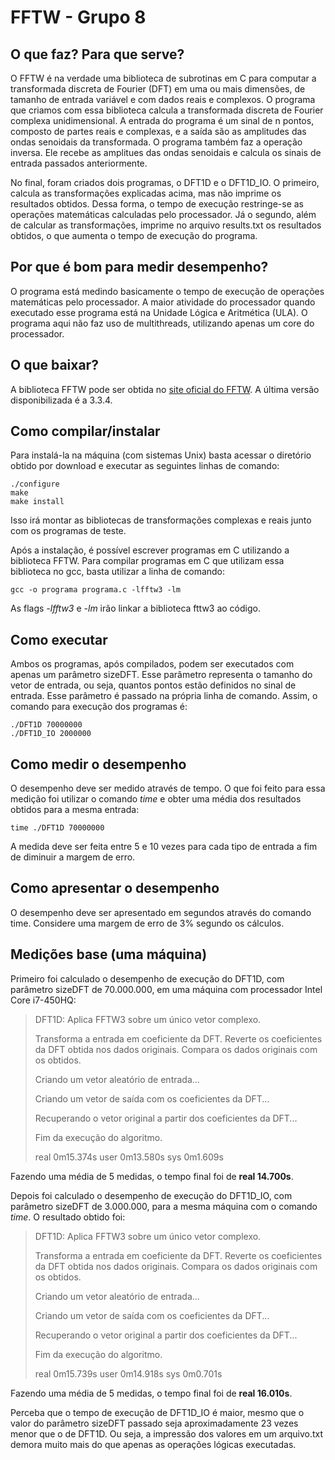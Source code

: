 # FFTW - Grupo 8

## O que faz? Para que serve?
O FFTW é na verdade uma biblioteca de subrotinas em C para computar a transformada discreta de Fourier (DFT) em uma ou mais dimensões, de tamanho de entrada variável e com dados reais e complexos. O programa que criamos com essa biblioteca calcula a transformada discreta de Fourier complexa unidimensional. A entrada do programa é um sinal de n pontos, composto de partes reais e complexas, e a saída são as amplitudes das ondas senoidais da transformada. O programa também faz a operação inversa. Ele recebe as amplitues das ondas senoidais e calcula os sinais de entrada passados anteriormente.

No final, foram criados dois programas, o DFT1D e o DFT1D_IO. O primeiro, calcula as transformações explicadas acima, mas não imprime os resultados obtidos. Dessa forma, o tempo de execução restringe-se as operações matemáticas calculadas pelo processador.  Já o segundo, além de calcular as transformações, imprime no arquivo results.txt os resultados obtidos, o que aumenta o tempo de execução do programa.

## Por que é bom para medir desempenho?
O programa está medindo basicamente o tempo de execução de operações matemáticas pelo processador. A maior atividade do processador quando executado esse programa está na Unidade Lógica e Aritmética (ULA). O programa aqui não faz uso de multithreads, utilizando apenas um core do processador.

## O que baixar?
A biblioteca FFTW pode ser obtida no [site oficial do FFTW](http://www.fftw.org). A última versão disponibilizada é a 3.3.4. 

## Como compilar/instalar
Para instalá-la na máquina (com sistemas Unix) basta acessar o diretório obtido por download e executar as seguintes linhas de comando:

```
./configure
make
make install
```
Isso irá montar as bibliotecas de transformações complexas e reais junto com os programas de teste.

Após a instalação, é possível escrever programas em C utilizando a biblioteca FFTW. Para compilar programas em C que utilizam essa biblioteca no gcc, basta utilizar a linha de comando:

```
gcc -o programa programa.c -lfftw3 -lm
```

As flags _-lfftw3_ e _-lm_ irão linkar a biblioteca fttw3 ao código.

## Como executar
Ambos os programas, após compilados, podem ser executados com apenas um parâmetro sizeDFT. Esse parâmetro representa o tamanho do vetor de entrada, ou seja, quantos pontos estão definidos no sinal de entrada. Esse parâmetro é passado na própria linha de comando. Assim, o comando para execução dos programas é:

```
./DFT1D 70000000
./DFT1D_IO 2000000
```

## Como medir o desempenho
O desempenho deve ser medido através de tempo. O que foi feito para essa medição foi utilizar o comando _time_ e obter uma média dos resultados obtidos para a mesma entrada:

```
time ./DFT1D 70000000
```

A medida deve ser feita entre 5 e 10 vezes para cada tipo de entrada a fim de diminuir a margem de erro.

## Como apresentar o desempenho
O desempenho deve ser apresentado em segundos através do comando time. Considere uma margem de erro de 3% segundo os cálculos. 

## Medições base (uma máquina)
Primeiro foi calculado o desempenho de execução do DFT1D, com parâmetro sizeDFT de 70.000.000, em uma máquina com processador Intel Core i7-450HQ:

> DFT1D:
>  Aplica FFTW3 sobre um único vetor complexo.
>
>  Transforma a entrada em coeficiente da DFT.
>  Reverte os coeficientes da DFT obtida nos dados originais.
>  Compara os dados originais com os obtidos.
>
>  Criando um vetor aleatório de entrada...
>
>  Criando um vetor de saída com os coeficientes da DFT...
>
>  Recuperando o vetor original a partir dos coeficientes da DFT...
>
>  Fim da execução do algoritmo.
>
>real	0m15.374s
>user	0m13.580s
>sys	0m1.609s

Fazendo uma média de 5 medidas, o tempo final foi de **real 14.700s**.

Depois foi calculado o desempenho de execução do DFT1D_IO, com parâmetro sizeDFT de 3.000.000, para a mesma máquina com o comando *time*. O resultado obtido foi:

>DFT1D:
>  Aplica FFTW3 sobre um único vetor complexo.
>
>  Transforma a entrada em coeficiente da DFT.
>  Reverte os coeficientes da DFT obtida nos dados originais.
>  Compara os dados originais com os obtidos.
>
>  Criando um vetor aleatório de entrada...
>
>  Criando um vetor de saída com os coeficientes da DFT...
>
>  Recuperando o vetor original a partir dos coeficientes da DFT...
>
>  Fim da execução do algoritmo.
>
>real	0m15.739s
>user	0m14.918s
>sys	0m0.701s

Fazendo uma média de 5 medidas, o tempo final foi de **real 16.010s**.

Perceba que o tempo de execução de DFT1D_IO é maior, mesmo que o valor do parâmetro sizeDFT passado seja aproximadamente 23 vezes menor que o de DFT1D. Ou seja, a impressão dos valores em um arquivo.txt demora muito mais do que apenas as operações lógicas executadas.
